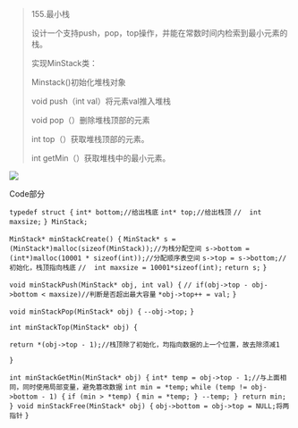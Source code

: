 > 155.最小栈
>
> 设计一个支持push，pop，top操作，并能在常数时间内检索到最小元素的栈。
>
> 实现MinStack类：
>
> Minstack()初始化堆栈对象
>
> void push（int val）将元素val推入堆栈
>
> void pop（）删除堆栈顶部的元素
>
> int top（）获取堆栈顶部的元素。
>
> int getMin（）获取堆栈中的最小元素。

![](https://lalala1502.oss-cn-beijing.aliyuncs.com/%E5%B1%8F%E5%B9%95%E6%88%AA%E5%9B%BE%202024-04-04%20213710.png)

Code部分

`typedef struct {`
    `int* bottom;//给出栈底`
    `int* top;//给出栈顶`
    `//  int maxsize;`
`} MinStack;`

`MinStack* minStackCreate() {`
    `MinStack* s = (MinStack*)malloc(sizeof(MinStack));//为栈分配空间
    s->bottom = (int*)malloc(10001 * sizeof(int));//分配顺序表空间`
    `s->top = s->bottom;//初始化，栈顶指向栈底`
    `//  int maxsize = 10001*sizeof(int);`
    `return s;`
`}`

`void minStackPush(MinStack* obj, int val) {`
    `// if(obj->top - obj->bottom < maxsize)//判断是否超出最大容量`
    `*obj->top++ = val;`
`}`

`void minStackPop(MinStack* obj) {`
    `--obj->top;`
`}`

`int minStackTop(MinStack* obj) {`

    return *(obj->top - 1);//栈顶除了初始化，均指向数据的上一个位置，故去除须减1
`}`

`int minStackGetMin(MinStack* obj) {`
    `int* temp = obj->top - 1;//与上面相同，同时使用局部变量，避免篡改数据`
    `int min = *temp;`
    `while (temp != obj->bottom - 1) {`
        `if (min > *temp) {`
            `min = *temp;
        }
        --temp;
    }
    return min;
}
void minStackFree(MinStack* obj) {`
    `obj->bottom = obj->top = NULL;将两指针`
`}`